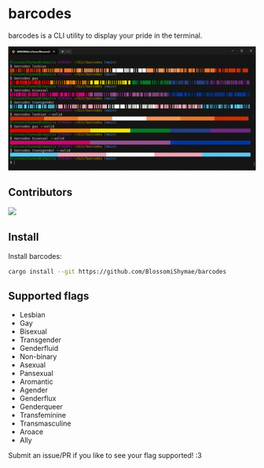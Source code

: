 # barcodes

barcodes is a CLI utility to display your pride in the terminal.

![](preview.png)

## Contributors


<a href="https://github.com/BlossomiShymae/barcodes/graphs/contributors">
  <img src="https://contrib.rocks/image?repo=BlossomiShymae/barcodes" />
</a>

## Install

Install barcodes:
```bash
cargo install --git https://github.com/BlossomiShymae/barcodes
```

## Supported flags

- Lesbian
- Gay
- Bisexual
- Transgender
- Genderfluid
- Non-binary
- Asexual
- Pansexual
- Aromantic
- Agender
- Genderflux
- Genderqueer
- Transfeminine
- Transmasculine
- Aroace
- Ally

Submit an issue/PR if you like to see your flag supported! :3
